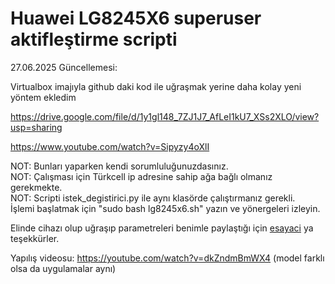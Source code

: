 # Huawei LG8245X6 superuser aktifleştirme scripti  

27.06.2025 Güncellemesi:

Virtualbox imajıyla github daki kod ile uğraşmak yerine daha kolay yeni yöntem ekledim 

https://drive.google.com/file/d/1y1gl148_7ZJ1J7_AfLeI1kU7_XSs2XLO/view?usp=sharing

https://www.youtube.com/watch?v=Sipyzy4oXlI

NOT: Bunları yaparken kendi sorumluluğunuzdasınız.  
NOT: Çalışması için Türkcell ip adresine sahip ağa bağlı olmanız gerekmekte.  
NOT: Scripti istek_degistirici.py ile aynı klasörde çalıştırmanız gerekli.  
İşlemi başlatmak için "sudo bash lg8245x6.sh" yazın ve yönergeleri izleyin.  

Elinde cihazı olup uğraşıp parametreleri benimle paylaştığı için [esayaci](https://www.technopat.net/sosyal/uye/esayaci.517423/) ya teşekkürler.

Yapılış videosu: https://youtube.com/watch?v=dkZndmBmWX4 (model farklı olsa da uygulamalar aynı)
